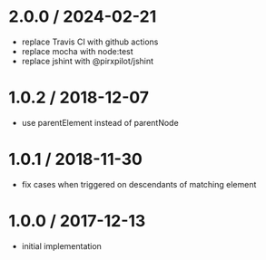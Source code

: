 
2.0.0 / 2024-02-21
==================

 * replace Travis CI with github actions
 * replace mocha with node:test
 * replace jshint with @pirxpilot/jshint

1.0.2 / 2018-12-07
==================

 * use parentElement instead of parentNode

1.0.1 / 2018-11-30
==================

 * fix cases when triggered on descendants of matching element

1.0.0 / 2017-12-13
==================

 * initial implementation
